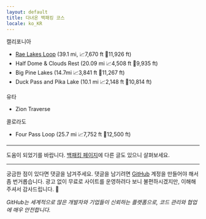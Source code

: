 ```yaml
---
layout: default
title: 다녀온 백패킹 코스
locale: ko_KR
---
```


캘리포니아
* [Rae Lakes Loop](/backpacking/rae-lakes-loop) (39.1 mi, 📈7,670 ft 🔼11,926 ft)
* Half Dome & Clouds Rest (20.09 mi 📈4,508 ft 🔼9,935 ft)
* Big Pine Lakes (14.7mi 📈3,841 ft 🔼11,267 ft)
* Duck Pass and Pika Lake (10.1 mi 📈2,148 ft 🔼10,814 ft)

유타
* Zion Traverse

콜로라도
* Four Pass Loop (25.7 mi 📈7,752 ft 🔼12,500 ft)

---

도움이 되었기를 바랍니다. [백패킹 페이지](/backpacking)에 다른 글도 있으니 살펴보세요.

---

궁금한 점이 있다면 댓글을 남겨주세요. 댓글을 남기려면 [GitHub](http://github.com) 계정을 만들어야 해서 좀 번거롭습니다. 광고 없이 무료로 사이트를 운영하려다 보니 불편하시겠지만, 이해해 주셔서 감사드립니다. 🙂

*GitHub는 세계적으로 많은 개발자와 기업들이 신뢰하는 플랫폼으로, 코드 관리와 협업에 매우 안전합니다.*
